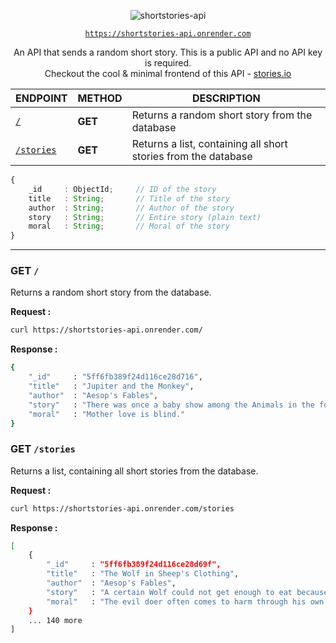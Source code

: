 <div align="center">

![shortstories-api](./ss-api.jpg)

[`https://shortstories-api.onrender.com`](https://shortstories-api.onrender.com)

An API that sends a random short story. This is a public API and no API key is required. \
Checkout the cool & minimal frontend of this API - [stories.io](https://storiesio.netlify.app)

| ENDPOINT                   | METHOD  | DESCRIPTION                                                    |
| -------------------------- | ------- | -------------------------------------------------------------- |
| [`/`](#get-)               | **GET** | Returns a random short story from the database                 |
| [`/stories`](#get-stories) | **GET** | Returns a list, containing all short stories from the database |

</div>

<!-- prettier-ignore -->
```ts
{
    _id     : ObjectId;     // ID of the story
    title   : String;       // Title of the story
    author  : String;       // Author of the story
    story   : String;       // Entire story (plain text)
    moral   : String;       // Moral of the story
}
```

---

### GET `/`

Returns a random short story from the database.

**Request :**

```bash
curl https://shortstories-api.onrender.com/
```

**Response :**

```bash
{
    "_id"     : "5ff6fb389f24d116ce28d716",
    "title"   : "Jupiter and the Monkey",
    "author"  : "Aesop's Fables",
    "story"   : "There was once a baby show among the Animals in the forest. Jupiter provided the prize. Of course all the proud mammas from far and near brought their babies. But none got there earlier than Mother Monkey. Proudly she presented her baby among the other contestants. As you can imagine, there was quite a laugh when the Animals saw the ugly flat-nosed, hairless, pop-eyed little creature. \"Laugh if you will,\" said the Mother Monkey. \"Though Jupiter may not give him the prize, I know that he is the prettiest, the sweetest, the dearest darling in the world.\"",
    "moral"   : "Mother love is blind."
}
```

### GET `/stories`

Returns a list, containing all short stories from the database.

**Request :**

```bash
curl https://shortstories-api.onrender.com/stories
```

**Response :**

```bash
[
    {
        "_id"     : "5ff6fb389f24d116ce28d69f",
        "title"   : "The Wolf in Sheep's Clothing",
        "author"  : "Aesop's Fables",
        "story"   : "A certain Wolf could not get enough to eat because of the watchfulness of the Shepherds. But one night he found a sheep skin that had been cast aside and forgotten. The next day, dressed in the skin, the Wolf strolled into the pasture with the Sheep. Soon a little Lamb was following him about and was quickly led away to slaughter. That evening the Wolf entered the fold with the flock. But it happened that the Shepherd took a fancy for mutton broth that very evening, and, picking up a knife, went to the fold. There the first he laid hands on and killed was the Wolf.",
        "moral"   : "The evil doer often comes to harm through his own deceit."
    }
    ... 140 more
]
```

